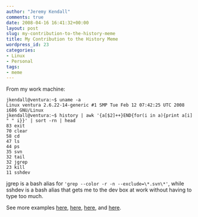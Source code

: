 ```yaml
---
author: "Jeremy Kendall"
comments: true
date: 2008-04-16 16:41:32+00:00
layout: post
slug: my-contribution-to-the-history-meme
title: My Contribution to the History Meme
wordpress_id: 23
categories:
- Linux
- Personal
tags:
- meme
---
```


From my work machine:
    
    jkendall@ventura:~$ uname -a
    Linux ventura 2.6.22-14-generic #1 SMP Tue Feb 12 07:42:25 UTC 2008 i686 GNU/Linux
    jkendall@ventura:~$ history | awk '{a[$2]++}END{for(i in a){print a[i] " " i}}' | sort -rn | head
    83 exit
    70 clear
    58 cd
    47 ls
    44 ps
    35 svn
    32 tail
    32 jgrep
    23 kill
    11 sshdev
    


jgrep is a bash alias for `'grep --color -r -n --exclude=\*.svn\*'`, while sshdev is a bash alias that gets me to the dev box at work without having to type too much.

See more examples [here](http://www.thelins.se/johan/2008/04/history-meme.html), [here](http://www.0xdeadbeef.com/weblog/?p=356), [here](http://www.j5live.com/2008/04/15/history-meme/), and [here](http://blogs.gnome.org/thos/2008/04/10/history-meme/).
